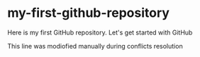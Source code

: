 # my-first-github-repository
Here is my first GitHub repository. Let's get started with GitHub

This line was modiofied manually during conflicts resolution